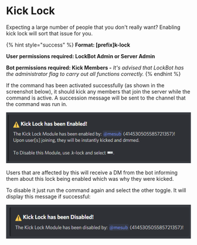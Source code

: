 # Kick Lock

Expecting a large number of people that you don't really want? Enabling kick lock will sort that issue for you.

{% hint style="success" %}
**Format: \[prefix\]k-lock**

**User permissions required: LockBot Admin or Server Admin**

**Bot permissions required: Kick Members -** _It's advised that LockBot has the administrator flag to carry out all functions correctly._
{% endhint %}

If the command has been activated successfully \(as shown in the screenshot below\), it should kick any members that join the server while the command is active. A succession message will be sent to the channel that the command was run in.

![Confirmation message for kick lock.](../.gitbook/assets/oijavx-1-.png)

Users that are affected by this will receive a DM from the bot informing them about this lock being enabled which was why they were kicked.

To disable it just run the command again and select the other toggle. It will display this message if successful: 

![](../.gitbook/assets/hmm36z-1-.png)

